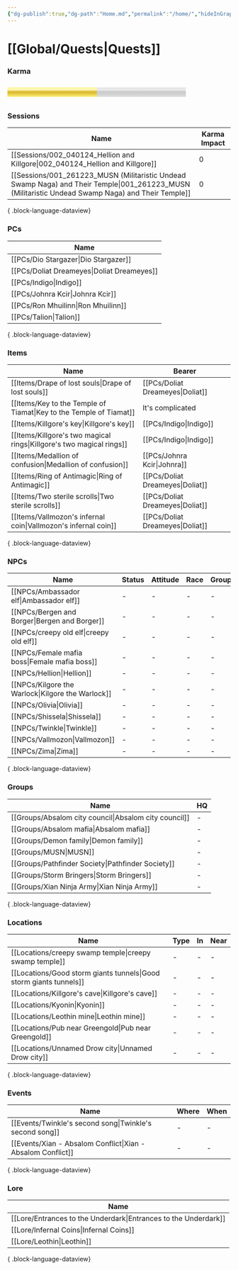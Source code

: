 ```yaml
---
{"dg-publish":true,"dg-path":"Home.md","permalink":"/home/","hideInGraph":true,"pinned":true,"tags":["global","gardenEntry","gardenEntry","gardenEntry","gardenEntry"],"noteIcon":"","created":"2023-12-31T12:02:25.713+01:00","updated":"2024-01-18T19:40:25.444+01:00"}
---
```


# [[Global/Quests\|Quests]]

### Karma
<p><span><meter style="height: 3em; width: 80%; border-radius: 16px;" value="0" optimum="50" high="10" low="-10" max="50" min="-50"></meter><span style="content: 20; top: 0px; left: -70px; position: relative;"></span></span></p>

### Sessions
| Name                                                                                                                                                 | Karma Impact |
| ---------------------------------------------------------------------------------------------------------------------------------------------------- | ------------ |
| [[Sessions/002_040124_Hellion and Killgore\|002_040124_Hellion and Killgore]]                                                                     | 0            |
| [[Sessions/001_261223_MUSN (Militaristic Undead Swamp Naga) and Their Temple\|001_261223_MUSN (Militaristic Undead Swamp Naga) and Their Temple]] | 0            |

{ .block-language-dataview}
### PCs
| Name                                          |
| --------------------------------------------- |
| [[PCs/Dio Stargazer\|Dio Stargazer]]       |
| [[PCs/Doliat Dreameyes\|Doliat Dreameyes]] |
| [[PCs/Indigo\|Indigo]]                     |
| [[PCs/Johnra Kcir\|Johnra Kcir]]           |
| [[PCs/Ron Mhuilinn\|Ron Mhuilinn]]         |
| [[PCs/Talion\|Talion]]                     |

{ .block-language-dataview}
### Items
| Name                                                                    | Bearer                              |
| ----------------------------------------------------------------------- | ----------------------------------- |
| [[Items/Drape of lost souls\|Drape of lost souls]]                   | [[PCs/Doliat Dreameyes\|Doliat]] |
| [[Items/Key to the Temple of Tiamat\|Key to the Temple of Tiamat]]   | It's complicated                    |
| [[Items/Killgore's key\|Killgore's key]]                             | [[PCs/Indigo\|Indigo]]           |
| [[Items/Killgore's two magical rings\|Killgore's two magical rings]] | [[PCs/Indigo\|Indigo]]           |
| [[Items/Medallion of confusion\|Medallion of confusion]]             | [[PCs/Johnra Kcir\|Johnra]]      |
| [[Items/Ring of Antimagic\|Ring of Antimagic]]                       | [[PCs/Doliat Dreameyes\|Doliat]] |
| [[Items/Two sterile scrolls\|Two sterile scrolls]]                   | [[PCs/Doliat Dreameyes\|Doliat]] |
| [[Items/Vallmozon's infernal coin\|Vallmozon's infernal coin]]       | [[PCs/Doliat Dreameyes\|Doliat]] |

{ .block-language-dataview}
### NPCs
| Name                                                 | Status | Attitude | Race | Groups |
| ---------------------------------------------------- | ------ | -------- | ---- | ------ |
| [[NPCs/Ambassador elf\|Ambassador elf]]           | \-     | \-       | \-   | \-     |
| [[NPCs/Bergen and Borger\|Bergen and Borger]]     | \-     | \-       | \-   | \-     |
| [[NPCs/creepy old elf\|creepy old elf]]           | \-     | \-       | \-   | \-     |
| [[NPCs/Female mafia boss\|Female mafia boss]]     | \-     | \-       | \-   | \-     |
| [[NPCs/Hellion\|Hellion]]                         | \-     | \-       | \-   | \-     |
| [[NPCs/Kilgore the Warlock\|Kilgore the Warlock]] | \-     | \-       | \-   | \-     |
| [[NPCs/Olivia\|Olivia]]                           | \-     | \-       | \-   | \-     |
| [[NPCs/Shissela\|Shissela]]                       | \-     | \-       | \-   | \-     |
| [[NPCs/Twinkle\|Twinkle]]                         | \-     | \-       | \-   | \-     |
| [[NPCs/Vallmozon\|Vallmozon]]                     | \-     | \-       | \-   | \-     |
| [[NPCs/Zima\|Zima]]                               | \-     | \-       | \-   | \-     |

{ .block-language-dataview}
### Groups
| Name                                                     | HQ |
| -------------------------------------------------------- | -- |
| [[Groups/Absalom city council\|Absalom city council]] | \- |
| [[Groups/Absalom mafia\|Absalom mafia]]               | \- |
| [[Groups/Demon family\|Demon family]]                 | \- |
| [[Groups/MUSN\|MUSN]]                                 | \- |
| [[Groups/Pathfinder Society\|Pathfinder Society]]     | \- |
| [[Groups/Storm Bringers\|Storm Bringers]]             | \- |
| [[Groups/Xian Ninja Army\|Xian Ninja Army]]           | \- |

{ .block-language-dataview}
### Locations
| Name                                                                  | Type | In | Near |
| --------------------------------------------------------------------- | ---- | -- | ---- |
| [[Locations/creepy swamp temple\|creepy swamp temple]]             | \-   | \- | \-   |
| [[Locations/Good storm giants tunnels\|Good storm giants tunnels]] | \-   | \- | \-   |
| [[Locations/Killgore's cave\|Killgore's cave]]                     | \-   | \- | \-   |
| [[Locations/Kyonin\|Kyonin]]                                       | \-   | \- | \-   |
| [[Locations/Leothin mine\|Leothin mine]]                           | \-   | \- | \-   |
| [[Locations/Pub near Greengold\|Pub near Greengold]]               | \-   | \- | \-   |
| [[Locations/Unnamed Drow city\|Unnamed Drow city]]                 | \-   | \- | \-   |

{ .block-language-dataview}
### Events
| Name                                                           | Where | When |
| -------------------------------------------------------------- | ----- | ---- |
| [[Events/Twinkle's second song\|Twinkle's second song]]     | \-    | \-   |
| [[Events/Xian - Absalom Conflict\|Xian - Absalom Conflict]] | \-    | \-   |

{ .block-language-dataview}
### Lore
| Name                                                               |
| ------------------------------------------------------------------ |
| [[Lore/Entrances to the Underdark\|Entrances to the Underdark]] |
| [[Lore/Infernal Coins\|Infernal Coins]]                         |
| [[Lore/Leothin\|Leothin]]                                       |

{ .block-language-dataview}
